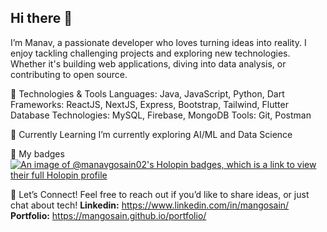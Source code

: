 ## Hi there 👋

I’m Manav, a passionate developer who loves turning ideas into reality. I enjoy tackling challenging projects and exploring new technologies. Whether it's building web applications, diving into data analysis, or contributing to open source.

🔧 Technologies & Tools
Languages: Java, JavaScript, Python, Dart
Frameworks: ReactJS, NextJS, Express, Bootstrap, Tailwind, Flutter
Database Technologies: MySQL, Firebase, MongoDB
Tools: Git, Postman

🌱 Currently Learning
I’m currently exploring AI/ML and Data Science

🌟 My badges
[![An image of @manavgosain02's Holopin badges, which is a link to view their full Holopin profile](https://holopin.me/manavgosain02)](https://holopin.io/@manavgosain02)

💬 Let’s Connect!
Feel free to reach out if you’d like to share ideas, or just chat about tech!
**Linkedin:** https://www.linkedin.com/in/mangosain/
**Portfolio:** https://mangosain.github.io/portfolio/

<!--
**mangosain/mangosain** is a ✨ _special_ ✨ repository because its `README.md` (this file) appears on your GitHub profile.

Here are some ideas to get you started:

- 🔭 I’m currently working on ...
- 🌱 I’m currently learning ...
- 👯 I’m looking to collaborate on ...
- 🤔 I’m looking for help with ...
- 💬 Ask me about ...
- 📫 How to reach me: ...
- 😄 Pronouns: ...
- ⚡ Fun fact: ...
-->
